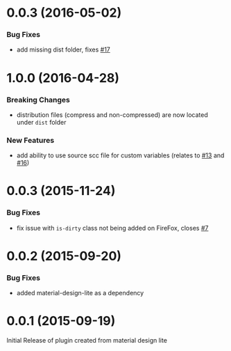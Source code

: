 <a name="1.0.1"></a>
# 0.0.3 (2016-05-02)

### Bug Fixes

* add missing dist folder, fixes [#17](https://github.com/mebibou/mdl-selectfield/issues/17)

<a name="1.0.0"></a>
# 1.0.0 (2016-04-28)

### Breaking Changes

* distribution files (compress and non-compressed) are now located under `dist` folder

### New Features

* add ability to use source scc file for custom variables (relates to [#13](https://github.com/mebibou/mdl-selectfield/issues/13) and [#16](https://github.com/mebibou/mdl-selectfield/issues/16))

<a name="0.0.3"></a>
# 0.0.3 (2015-11-24)

### Bug Fixes

* fix issue with `is-dirty` class not being added on FireFox, closes [#7](https://github.com/mebibou/mdl-selectfield/issues/7)

<a name="0.0.2"></a>
# 0.0.2 (2015-09-20)

### Bug Fixes

* added material-design-lite as a dependency

<a name="0.0.1"></a>
# 0.0.1 (2015-09-19)

Initial Release of plugin created from material design lite